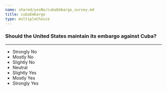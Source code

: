 ```yaml
---
name: shared/yesNo/cubaEmbargo_survey.md
title: cubaEmbargo
type: multipleChoice
---
```


### Should the United States maintain its embargo against Cuba?

---

- Strongly No
- Mostly No
- Slightly No
- Neutral
- Slightly Yes
- Mostly Yes
- Strongly Yes

